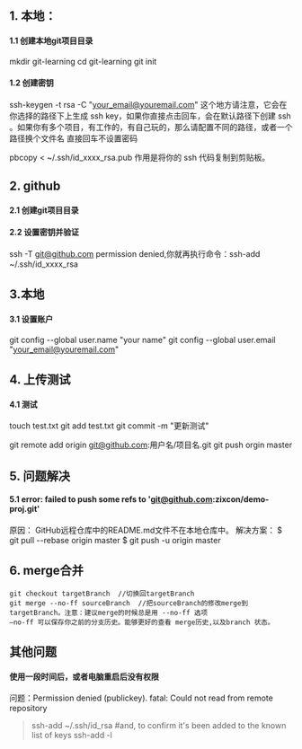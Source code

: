 ## 1. 本地：
#### 1.1 创建本地git项目目录
mkdir git-learning
cd git-learning
git init
#### 1.2 创建密钥
ssh-keygen -t rsa -C "your_email@youremail.com"
 这个地方请注意，它会在你选择的路径下上生成 ssh key，如果你直接点击回车，会在默认路径下创建 ssh 。如果你有多个项目，有工作的，有自己玩的，那么请配置不同的路径，或者一个路径换个文件名
 直接回车不设置密码

pbcopy < ~/.ssh/id_xxxx_rsa.pub
 作用是将你的 ssh 代码复制到剪贴板。
## 2. github
#### 2.1 创建git项目目录
#### 2.2 设置密钥并验证
ssh -T git@github.com
 permission denied,你就再执行命令：ssh-add ~/.ssh/id_xxxx_rsa
## 3.本地
#### 3.1 设置账户
git config --global user.name "your name"
git config --global user.email "your_email@youremail.com"
## 4. 上传测试
#### 4.1 测试
touch test.txt
git add test.txt
git commit -m "更新测试"

git remote add origin git@github.com:用户名/项目名.git 
git push orgin master
## 5. 问题解决
#### 5.1 error: failed to push some refs to 'git@github.com:zixcon/demo-proj.git'
原因： 
GitHub远程仓库中的README.md文件不在本地仓库中。 
解决方案：
$ git pull --rebase origin master
$ git push -u origin master

## 6. merge合并
    git checkout targetBranch  //切换回targetBranch
    git merge --no-ff sourceBranch  //把sourceBranch的修改merge到targetBranch。注意：建议merge的时候总是用 --no-ff 选项
    –no-ff 可以保存你之前的分支历史。能够更好的查看 merge历史,以及branch 状态。

## 其他问题
#### 使用一段时间后，或者电脑重启后没有权限
问题：Permission denied (publickey). fatal: Could not read from remote repository
> ssh-add ~/.ssh/id_rsa
> #and, to confirm it's been added to the known list of keys
> ssh-add -l
